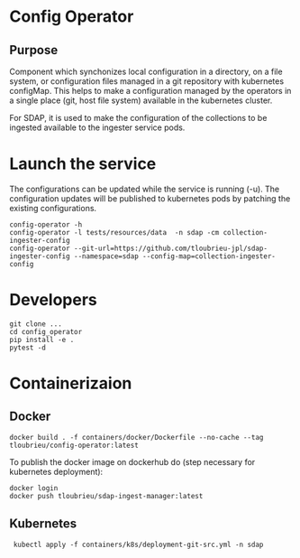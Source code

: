 # Config Operator

## Purpose

Component which synchonizes local configuration in a directory, on a file system, or configuration files managed in a git repository with kubernetes configMap.
This helps to make a configuration managed by the operators in a single place (git, host file system) available in the kubernetes cluster.

For SDAP, it is used to make the configuration of the collections to be ingested available to the ingester service pods.

# Launch the service

The configurations can be updated while the service is running (-u). The configuration updates will be published to kubernetes pods by patching the existing configurations.

    config-operator -h
    config-operator -l tests/resources/data  -n sdap -cm collection-ingester-config
    config-operator --git-url=https://github.com/tloubrieu-jpl/sdap-ingester-config --namespace=sdap --config-map=collection-ingester-config

# Developers

    git clone ...
    cd config_operator
    pip install -e .
    pytest -d

# Containerizaion

## Docker

    docker build . -f containers/docker/Dockerfile --no-cache --tag tloubrieu/config-operator:latest
        
To publish the docker image on dockerhub do (step necessary for kubernetes deployment):

    docker login
    docker push tloubrieu/sdap-ingest-manager:latest
    
## Kubernetes
    
     kubectl apply -f containers/k8s/deployment-git-src.yml -n sdap 